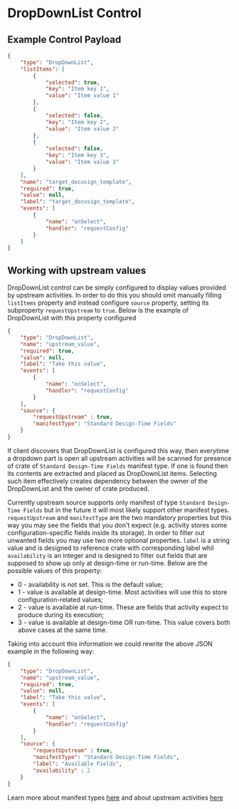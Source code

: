 # DropDownList Control

## Example Control Payload
```json
{
    "type": "DropDownList",      
    "listItems": [
        {
            "selected": true,
            "key": "Item key 1",
            "value": "Item value 1"
        },
        {
            "selected": false,
            "key": "Item key 2",
            "value": "Item value 2"
        },
        {
            "selected": false,
            "key": "Item key 3",
            "value": "Item value 3"
        }
    ],
    "name": "target_docusign_template",
    "required": true,
    "value": null,
    "label": "target_docusign_template",
    "events": [
        {
            "name": "onSelect",
            "handler": "requestConfig"
        }
    ]
}
```

## Working with upstream values

DropDownList control can be simply configured to display values provided by upstream activities. In order to do this you should omit manually filling `listItems` property and instead configure `source` property, setting its subproperty `requestUpstream` to `true`. Below is the example of DropDownList with this property configured

```json
{
    "type": "DropDownList",
    "name": "upstream_value",
    "required": true,
    "value": null,
    "label": "Take this value",
    "events": [
        {
            "name": "onSelect",
            "handler": "requestConfig"
        }
    ],
    "source": {
        "requestUpstream" : true,
        "manifestType": "Standard Design-Time Fields"
    }
}
```

If client discovers that DropDownList is configured this way, then everytime a dropdown part is open all upstream activities will be scanned for presence of crate of `Standard Design-Time Fields` manifest type. If one is found then its contents are extracted and placed as DropDownList items. Selecting such item effectively creates dependency between the owner of the DropDownList and the owner of crate produced.

Currently upstream source supports only manifest of type `Standard Design-Time Fields` but in the future it will most likely support other manifest types. `requestUpstream` and `manifestType` are the two mandatory properties but this way you may see the fields that you don't expect (e.g. activity stores some configuration-specific fields inside its storage). In order to filter out unwanted fields you may use two more optional properties. `label` is a string value and is designed to reference crate with corresponding label whil `availability` is an integer and is designed to filter out fields that are supposed to show up only at design-time or run-time. Below are the possible values of this property:

- 0 - availability is not set. This is the default value;
- 1 - value is available at design-time. Most activities will use this to store configuration-related values;
- 2 - value is available at run-time. These are fields that activity expect to produce during its execution;
- 3 - value is available at design-time OR run-time. This value covers both above cases at the same time.

Taking into account this information we could rewrite the above JSON example in the following way:

```json
{
    "type": "DropDownList",
    "name": "upstream_value",
    "required": true,
    "value": null,
    "label": "Take this value",
    "events": [
        {
            "name": "onSelect",
            "handler": "requestConfig"
        }
    ],
    "source": {
        "requestUpstream" : true,
        "manifestType": "Standard Design-Time Fields",
        "label": "Available Fields",
        "availability" : 2
    }
}
```

Learn more about manifest types [here](https://github.com/Fr8org/Fr8Core/blob/master/Docs/ForDevelopers/Objects/CratesManifest.md) and about upstream activities [here](https://github.com/Fr8org/Fr8Core/blob/master/Docs/ForDevelopers/OperatingConcepts/Signaling.md)
